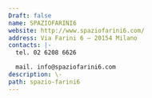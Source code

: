 ```yaml
---
Draft: false
name: SPAZIOFARINI6
website: http://www.spaziofarini6.com/
address: Via Farini 6 – 20154 Milano
contacts: |-
  tel. 02 6208 6626

  mail. info@spaziofarini6.com
description: \-
path: spazio-farini6
---
```

